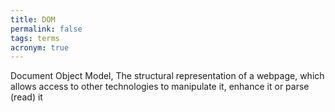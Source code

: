 ```yaml
---
title: DOM
permalink: false
tags: terms
acronym: true
---
```

Document Object Model, The structural representation of a webpage, which allows access to other technologies to manipulate it, enhance it or parse (read) it